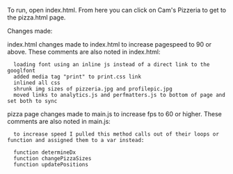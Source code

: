 To run, open index.html. From here you can click on Cam's Pizzeria to get to the pizza.html page.

Changes made:


index.html
    changes made to index.html to increase pagespeed to 90 or above. These comments are also noted in index.html:
    
      loading font using an inline js instead of a direct link to the googlfont
      added media tag "print" to print.css link
      inlined all css
      shrunk img sizes of pizzeria.jpg and profilepic.jpg
      moved links to analytics.js and perfmatters.js to bottom of page and set both to sync
    
pizza page
    changes made to main.js to increase fps to 60 or higher. These comments are also noted in main.js:
    
      to increase speed I pulled this method calls out of their loops or function and assigned them to a var instead:
    
      function determineDx
      function changePizzaSizes
      function updatePositions
